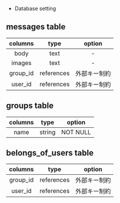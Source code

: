 
* Database setting
## messages table
|columns|type|option|
|:-:|:-:|:-:|
|body|text|-|
|images|text|-|
|group_id|references|外部キー制約|
|user_id|references|外部キー制約|


## groups table
|columns|type|option|
|:-:|:-:|:-:|
|name|string|NOT NULL|


## belongs_of_users table
|columns|type|option|
|:-:|:-:|:-:|
|group_id|references|外部キー制約|
|user_id|references|外部キー制約|

